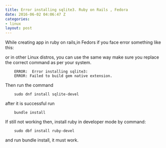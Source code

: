 ```yaml
---
title: Error installing sqlite3. Ruby on Rails , Fedora
date: 2016-06-02 04:06:47 Z
categories:
- linux
layout: post
---
```


While creating app in ruby on rails,in Fedors if you face error something like this:

or in other Linux distros, you can use the same way make sure you replace the correct command as per your system.

        ERROR:  Error installing sqlite3:
        ERROR: Failed to build gem native extension.

Then run the command

        sudo dnf install sqlite-devel

after it is successful run

        bundle install
If still not working then, install ruby in developer mode by command:

        sudo dbf install ruby-devel

and run bundle install, it must work.
